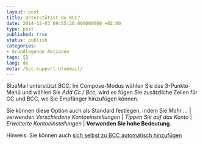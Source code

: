 ```yaml
---
layout: post
title: Unterstützst du BCC?
date: 2014-12-03 09:55:20.000000000 +02:00
type: post
published: true
status: publish
categories:
- Grundlegende Aktionen
tags: []
lang: de
meta: /bcc-support-bluemail/
---
```


BlueMail unterstützt BCC. Im Compose-Modus wählen Sie das 3-Punkte-Menü und wählen Sie *Add Cc / Bcc*, wird es fügen Sie zusätzliche Zeilen für CC und BCC, wo Sie Empfänger hinzufügen können.

Sie können diese Option auch als Standard festlegen, indem Sie *Mehr ...* \| verwenden *Verschiedene Kontoeinstellungen* \| *Tippen Sie auf das Konto* \| *Erweiterte Kontoeinstellungen* \| **Verwenden Sie hohe Bedeutung**.

Hinweis: Sie können auch [sich selbst zu BCC automatisch hinzufügen](/myself-bcc-automatically/)
